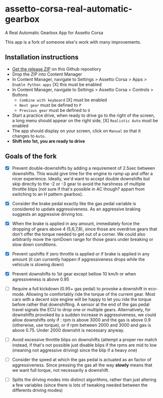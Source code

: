 # assetto-corsa-real-automatic-gearbox
A Real Automatic Gearbox App for Assetto Corsa


This app is a fork of someone else's work with many improvements. 

## Installation instructions

* [Get the release ZIP](https://github.com/AnnoyingTechnology/assetto-corsa-real-automatic-gearbox/releases/download/v0.3/RealAutoGearboxEnhanced.zip) on this Github repostiory
* Drop the ZIP into Content Manager
* In Content Manager, navigate to Settings > Assetto Corsa > Apps > `Enable Python apps` [X] this must be enabled
* In Content Manager, navigate to Settings > Assetto Corsa > Controls > Buttons
  * `Combine with keyboard` [X] must be enabled
  * `Next gear` must be defined to `P`
  * `Previous gear` must be defined to `O`
* Start a practice drive, when ready to drive go to the right of the screen, a long menu should appear on the right side, [X] `Realistic Auto` must be enabled
* The app should display on your screen, click on `Manual` so that it changes to `Auto`.
* **Shift into 1st, you are ready to drive**


## Goals of the fork  
* [x] Prevent double-downshifts by adding a requirement of 2.5sec between downshifts. This would give time for the engine to ramp up and offer a nicer experience. Ideally, we'd want to accept double downshifts but skip directly to the -2 or -3 gear to avoid the harshness of multiple throttle blips (not sure if that's possible in AC though? appart from switching to an H pattern gearbox).
* [x] Consider the brake pedal exactly like the gas pedal variable is considered to update aggressiveness. As an aggressive braking suggests an aggressive driving too.
* [x] When the brake is applied in any amount, immediately force the dropping of gears above 4 (5,6,7,8), since those are overdrive gears that don't offer the torque needed to get out of a corner. We could also arbitrarily move the rpmDown range for those gears under breaking or slow down conditions. 
* [x] Prevent upshifts if zero throttle is applied or if brake is applied in any amount (it can currently happen if aggressiveness drops while the vehicule is slowing down)
* [x] Prevent downshifts to 1st gear except bellow 10 km/h or when agressiveness is above 0.95
* [ ] Require a full kickdown (0.95+ gas pedal) to provoke a downshift in eco-mode. Allowing to comfortably ride the torque of the current gear. Most cars with a decent size engine will be happy to let you ride the torque before rather that downshifting. A sensor at the end of the gas pedal travel signals the ECU to drop one or multiple gears. Alternatively, for downshifts provoked by a sudden increase in aggressiveness, we could allow downshifts only if : rpm is above 3000 and the gas is above 0.9 (otherwise, use torque), or if rpm between 2000 and 3000 and gas is above 0.75. Under 2000 downshit is necessary anyway.
* [ ] Avoid excessive throttle blips on downshifts (attempt a proper rev match instead, if that's not possible just disable blips if the rpms are mid to low (meaning not aggressive driving) since the blip if a heavy one)
* [ ] Consider the speed at which the gas pedal is actuated as an factor of aggressiveness. Since pressing the gas all the way **slowly** means that we want full torque, not necessarily a downshift. 
* [ ] Splits the driving modes into distinct algorithms, rather than just altering a few variables (since there is lots of tweaking needed between the differents driving modes)

 
